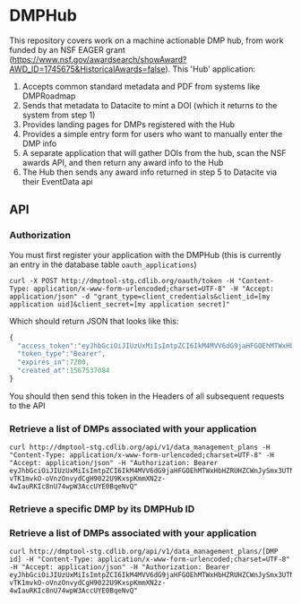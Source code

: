 # DMPHub

This repository covers work on a machine actionable DMP hub, from work funded by an NSF EAGER grant (https://www.nsf.gov/awardsearch/showAward?AWD_ID=1745675&HistoricalAwards=false). This 'Hub' application:

1) Accepts common standard metadata and PDF from systems like DMPRoadmap
2) Sends that metadata to Datacite to mint a DOI (which it returns to the system from step 1)
3) Provides landing pages for DMPs registered with the Hub
4) Provides a simple entry form for users who want to manually enter the DMP info
5) A separate application that will gather DOIs from the hub, scan the NSF awards API, and then return any award info to the Hub
6) The Hub then sends any award info returned in step 5 to Datacite via their EventData api


## API

### Authorization

You must first register your application with the DMPHub (this is currently an entry in the database table `oauth_applications`)

```shell
curl -X POST http://dmptool-stg.cdlib.org/oauth/token -H "Content-Type: application/x-www-form-urlencoded;charset=UTF-8" -H "Accept: application/json" -d "grant_type=client_credentials&client_id=[my application uid]&client_secret=[my application secret]"
```

Which should return JSON that looks like this:
```javascript
{
  "access_token":"eyJhbGciOiJIUzUxMiIsImtpZCI6IkM4MVV6dG9jaHFGOEhMTWxHbHZRUHZCWnJySmx3UTNfOW1PQkROWUMwUGMifQ.eyJpc3MiOiJEbXBodWI6OkFwcGxpY2F0aW9uIiwiaWF0IjoxNTY3NTM3MDg0LCJqdGkiOiI2YzEyNTVjMC1iOWU4LTRiODgtOGZjZC1kYjlhODJiOWFiMjYiLCJjbGllbnQiOnsiaWQiOiJDODFVenRvY2hxRjhITE1sR2x2UVB2Qlpyckpsd1EzXzltT0JETllDMFBjIiwidG9rZW5fc2VjcmV0IjoiNzZhNzVkMDMtMTVmYy00MDZjLWFhMjMtZmM0N2RkYmY3MDUxIn19.f7w_RV62VY4o058-vTK1mvkO-oVnzOnvydCgH9022U9KxspKmmXN2z-4wIauRKIc8nU74wpW3AccUYE0BqeNvQ",
  "token_type":"Bearer",
  "expires_in":7200,
  "created_at":1567537084
}
````

You should then send this token in the Headers of all subsequent requests to the API

### Retrieve a list of DMPs associated with your application

```shell
curl http://dmptool-stg.cdlib.org/api/v1/data_management_plans -H "Content-Type: application/x-www-form-urlencoded;charset=UTF-8" -H "Accept: application/json" -H "Authorization: Bearer eyJhbGciOiJIUzUxMiIsImtpZCI6IkM4MVV6dG9jaHFGOEhMTWxHbHZRUHZCWnJySmx3UTNfOW1PQkROWUMwUGMifQ.eyJpc3MiOiJEbXBodWI6OkFwcGxpY2F0aW9uIiwiaWF0IjoxNTY3NTM3MDg0LCJqdGkiOiI2YzEyNTVjMC1iOWU4LTRiODgtOGZjZC1kYjlhODJiOWFiMjYiLCJjbGllbnQiOnsiaWQiOiJDODFVenRvY2hxRjhITE1sR2x2UVB2Qlpyckpsd1EzXzltT0JETllDMFBjIiwidG9rZW5fc2VjcmV0IjoiNzZhNzVkMDMtMTVmYy00MDZjLWFhMjMtZmM0N2RkYmY3MDUxIn19.f7w_RV62VY4o058-vTK1mvkO-oVnzOnvydCgH9022U9KxspKmmXN2z-4wIauRKIc8nU74wpW3AccUYE0BqeNvQ"
```

### Retrieve a specific DMP by its DMPHub ID

### Retrieve a list of DMPs associated with your application

```shell
curl http://dmptool-stg.cdlib.org/api/v1/data_management_plans/[DMP id] -H "Content-Type: application/x-www-form-urlencoded;charset=UTF-8" -H "Accept: application/json" -H "Authorization: Bearer eyJhbGciOiJIUzUxMiIsImtpZCI6IkM4MVV6dG9jaHFGOEhMTWxHbHZRUHZCWnJySmx3UTNfOW1PQkROWUMwUGMifQ.eyJpc3MiOiJEbXBodWI6OkFwcGxpY2F0aW9uIiwiaWF0IjoxNTY3NTM3MDg0LCJqdGkiOiI2YzEyNTVjMC1iOWU4LTRiODgtOGZjZC1kYjlhODJiOWFiMjYiLCJjbGllbnQiOnsiaWQiOiJDODFVenRvY2hxRjhITE1sR2x2UVB2Qlpyckpsd1EzXzltT0JETllDMFBjIiwidG9rZW5fc2VjcmV0IjoiNzZhNzVkMDMtMTVmYy00MDZjLWFhMjMtZmM0N2RkYmY3MDUxIn19.f7w_RV62VY4o058-vTK1mvkO-oVnzOnvydCgH9022U9KxspKmmXN2z-4wIauRKIc8nU74wpW3AccUYE0BqeNvQ"
```